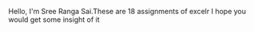 Hello, 
      I'm Sree Ranga Sai.These are 18 assignments of excelr I hope you would get some insight of it
